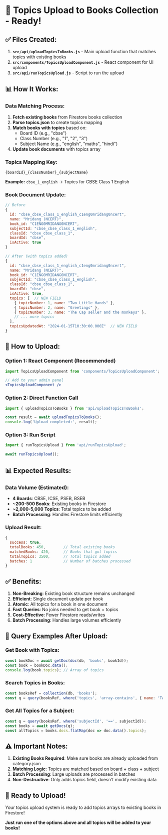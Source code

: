 # 🚀 Topics Upload to Books Collection - Ready!

## ✅ Files Created:

1. **`src/api/uploadTopicsToBooks.js`** - Main upload function that matches topics with existing books
2. **`src/components/TopicsUploadComponent.js`** - React component for UI upload
3. **`src/api/runTopicsUpload.js`** - Script to run the upload

## 📊 How It Works:

### **Data Matching Process:**
1. **Fetch existing books** from Firestore books collection
2. **Parse topics.json** to create topics mapping
3. **Match books with topics** based on:
   - Board ID (e.g., "cbse")
   - Class Number (e.g., "1", "2", "3")
   - Subject Name (e.g., "english", "maths", "hindi")
4. **Update book documents** with topics array

### **Topics Mapping Key:**
```
{boardId}_{classNumber}_{subjectName}
```
**Example:** `cbse_1_english` → Topics for CBSE Class 1 English

### **Book Document Update:**
```javascript
// Before
{
  id: "cbse_cbse_class_1_english_c1eng0mridang0ncert",
  name: "Mridang (NCERT)",
  book_id: "C1ENG0MRIDANG0NCERT",
  subjectId: "cbse_cbse_class_1_english",
  classId: "cbse_cbse_class_1",
  boardId: "cbse",
  isActive: true
}

// After (with topics added)
{
  id: "cbse_cbse_class_1_english_c1eng0mridang0ncert",
  name: "Mridang (NCERT)",
  book_id: "C1ENG0MRIDANG0NCERT",
  subjectId: "cbse_cbse_class_1_english",
  classId: "cbse_cbse_class_1",
  boardId: "cbse",
  isActive: true,
  topics: [  // NEW FIELD
    { topicNumber: 1, name: "Two Little Hands" },
    { topicNumber: 2, name: "Greetings" },
    { topicNumber: 3, name: "The Cap seller and the monkeys" },
    // ... more topics
  ],
  topicsUpdatedAt: "2024-01-15T10:30:00.000Z"  // NEW FIELD
}
```

## 🎯 How to Upload:

### **Option 1: React Component (Recommended)**
```jsx
import TopicsUploadComponent from 'components/TopicsUploadComponent';

// Add to your admin panel
<TopicsUploadComponent />
```

### **Option 2: Direct Function Call**
```javascript
import { uploadTopicsToBooks } from 'api/uploadTopicsToBooks';

const result = await uploadTopicsToBooks();
console.log('Upload completed:', result);
```

### **Option 3: Run Script**
```javascript
import { runTopicsUpload } from 'api/runTopicsUpload';

await runTopicsUpload();
```

## 📊 Expected Results:

### **Data Volume (Estimated):**
- **4 Boards**: CBSE, ICSE, PSEB, BSEB
- **~200-500 Books**: Existing books in Firestore
- **~2,000-5,000 Topics**: Total topics to be added
- **Batch Processing**: Handles Firestore limits efficiently

### **Upload Result:**
```javascript
{
  success: true,
  totalBooks: 450,        // Total existing books
  matchedBooks: 420,      // Books that got topics
  totalTopics: 3500,      // Total topics added
  batches: 1              // Number of batches processed
}
```

## ✅ Benefits:

1. **Non-Breaking**: Existing book structure remains unchanged
2. **Efficient**: Single document update per book
3. **Atomic**: All topics for a book in one document
4. **Fast Queries**: No joins needed to get book + topics
5. **Cost-Effective**: Fewer Firestore reads/writes
6. **Batch Processing**: Handles large volumes efficiently

## 🔧 Query Examples After Upload:

### **Get Book with Topics:**
```javascript
const bookDoc = await getDoc(doc(db, 'books', bookId));
const book = bookDoc.data();
console.log(book.topics); // Array of topics
```

### **Search Topics in Books:**
```javascript
const booksRef = collection(db, 'books');
const q = query(booksRef, where('topics', 'array-contains', { name: 'Two Little Hands' }));
```

### **Get All Topics for a Subject:**
```javascript
const q = query(booksRef, where('subjectId', '==', subjectId));
const books = await getDocs(q);
const allTopics = books.docs.flatMap(doc => doc.data().topics);
```

## ⚠️ Important Notes:

1. **Existing Books Required**: Make sure books are already uploaded from category.json
2. **Matching Logic**: Topics are matched based on board + class + subject
3. **Batch Processing**: Large uploads are processed in batches
4. **Non-Destructive**: Only adds topics field, doesn't modify existing data

## 🚀 Ready to Upload!

Your topics upload system is ready to add topics arrays to existing books in Firestore!

**Just run one of the options above and all topics will be added to your books!**
